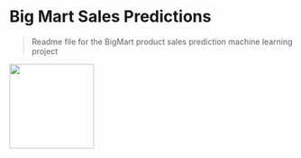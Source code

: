 # Big Mart Sales Predictions

> Readme file for the BigMart product sales prediction machine learning project

<img src="https://th.bing.com/th/id/OIP.ToyZLZJErrMAydYa07y8twHaFj?pid=ImgDet&rs=1" width="150" height="150" />
